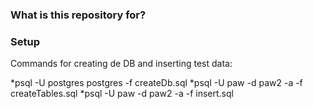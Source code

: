 ### What is this repository for? ###


### Setup ###

Commands for creating de DB and inserting test data:

*psql -U postgres postgres -f createDb.sql
*psql -U paw -d paw2 -a -f createTables.sql
*psql -U paw -d paw2 -a -f insert.sql